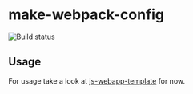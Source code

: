 # make-webpack-config

![Build status](https://github.com/faergeek/make-webpack-config/actions/workflows/checks.yml/badge.svg)

## Usage

For usage take a look at [js-webapp-template](https://github.com/faergeek/js-webapp-template) for now.
